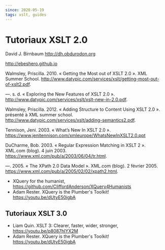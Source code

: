 ```yaml
---
since: 2020-05-19
tags: xslt, guides
---
```


# Tutoriaux XSLT 2.0

David J. Birnbaum http://dh.obdurodon.org  

http://ebeshero.github.io 

Walmsley, Priscilla. 2010. « Getting the Most out of XSLT 2.0 ». XML Summer School. http://www.datypic.com/services/xslt/getting-most-out-of-xslt2.pdf. 

—. s. d. « Exploring the New Features of XSLT 2.0 ». http://www.datypic.com/services/xslt/xslt-new-in-2.0.pdf. 

Walmsley, Priscilla. 2012. « Adding Structure to Content Using XSLT 2.0 ». présenté à XML summer school. http://www.datypic.com/services/xslt/adding-semantics2.pdf. 

Tennison, Jeni. 2003. « What’s New In XSLT 2.0 ». https://www.jenitennison.com/xmleurope/WhatsNewInXSLT2.0.ppt 

DuCharme, Bob. 2003. « Regular Expression Matching in XSLT 2 ». XML.com (blog). 4 juin 2003. https://www.xml.com/pub/a/2003/06/04/tr.html. 

—. 2005. « The XPath 2.0 Data Model ». XML.com (blog). 2 février 2005. https://www.xml.com/pub/a/2005/02/02/xpath2.html. 

- XQuery for the humanist, https://github.com/CliffordAnderson/XQuery4Humanists 
- Adam Rester. XQuery is the Plumber's Toolkit! https://youtu.be/dUtyE50igbA

## Tutoriaux XSLT 3.0

- Liam Quin. XSLT 3: Clearer, faster, wider, stronger, https://youtu.be/p8087hIYX2M
- Adam Rester. XQuery is the Plumber's Toolkit! https://youtu.be/dUtyE50igbA

## 

